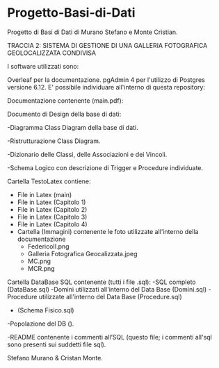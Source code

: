 # Progetto-Basi-di-Dati
Progetto di Basi di Dati di Murano Stefano e Monte Cristian.

TRACCIA 2: SISTEMA DI GESTIONE DI UNA GALLERIA FOTOGRAFICA GEOLOCALIZZATA CONDIVISA

I software utilizzati sono:

Overleaf per la documentazione.
pgAdmin 4 per l'utilizzo di Postgres versione 6.12.
E' possibile individuare all'interno di questa repository:

Documentazione contenente (main.pdf):

Documento di Design della base di dati:

-Diagramma Class Diagram della base di dati.

-Ristrutturazione Class Diagram.

-Dizionario delle Classi, delle Associazioni e dei Vincoli.

-Schema Logico con descrizione di Trigger e Procedure individuate.

Cartella TestoLatex contiene:
- File in Latex (main)
- File in Latex (Capitolo 1)
- File in Latex (Capitolo 2)
- File in Latex (Capitolo 3)
- File in Latex (Capitolo 4)
- Cartella (Immagini) contenente le foto utilizzate all'interno della documentazione
  - FedericoII.png
  - Galleria Fotografica Geocalizzata.jpeg
  - MC.png
  - MCR.png

Cartella DataBase SQL contenente (tutti i file .sql):
-SQL completo (DataBase.sql)
-Domini utilizzati all'interno del Data Base (Domini.sql)
-Procedure utilizzate all'interno del Data Base (Procedure.sql)
- (Schema Fisico.sql)


-Popolazione del DB ().

-README contenente i commenti all’SQL (questo file; i commenti all'sql sono presenti sui suddetti file sql).

Stefano Murano & Cristan Monte.
